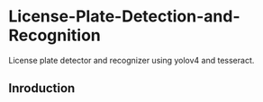 # License-Plate-Detection-and-Recognition
License plate detector and recognizer using yolov4 and tesseract.
## Inroduction

